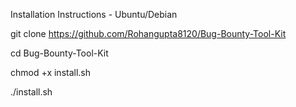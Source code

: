 Installation Instructions - Ubuntu/Debian

git clone https://github.com/Rohangupta8120/Bug-Bounty-Tool-Kit




cd Bug-Bounty-Tool-Kit



chmod +x install.sh



./install.sh
